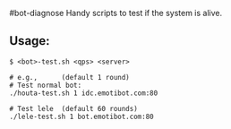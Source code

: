 #bot-diagnose
Handy scripts to test if the system is alive.


## Usage:
```
$ <bot>-test.sh <qps> <server>

# e.g.,      (default 1 round)
# Test normal bot:
./houta-test.sh 1 idc.emotibot.com:80

# Test lele  (default 60 rounds)
./lele-test.sh 1 bot.emotibot.com:80

```

